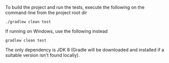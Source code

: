 To build the project and run the tests, execute the following on the command-line from the project root dir

```
./gradlew clean test
```

If running on Windows, use the following instead 

```
gradlew clean test
```

The only dependency is JDK 8 (Gradle will be downloaded and installed if a suitable version isn't found locally).
